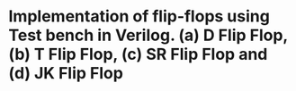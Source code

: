 # Implementation of flip-flops using Test bench in Verilog. (a) D Flip Flop, (b) T Flip Flop, (c) SR Flip Flop and (d) JK Flip Flop 
